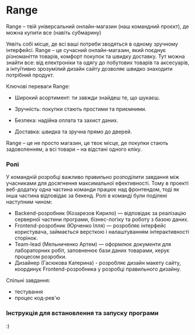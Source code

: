 # Range

Range – твій універсальний онлайн-магазин (наш командний проєкт), де можна купити все (навіть субмарину)

Уявіть собі місце, де всі ваші потреби зводяться в одному зручному інтерфейсі. Range – це сучасний онлайн-магазин, який поєднує різноманіття товарів, комфорт покупок та швидку доставку. Тут можна знайти все: від електроніки та одягу до побутових товарів та аксесуарів, а інтуїтивно зрозумілий дизайн сайту дозволяє швидко знаходити потрібний продукт.

Ключові переваги Range:

- Широкий асортимент: ти завжди знайдеш те, що шукаєш.

- Зручність: покупки стають простими та приємними.

- Безпека: надійна оплата та захист даних.

- Доставка: швидка та зручна прямо до дверей.

Range – це не просто магазин, це твоє місце, де покупки стають задоволенням, а всі товари – на відстані одного кліку.


### Ролі

У командній розробці важливо правильно розподілити завдання між учасниками для досягнення максимальної ефективності. Тому в проекті веб-додатку одна частина команди працює над фронтендом, тоді як інша частина відповідає за бекенд. Ролі в команді були поділені наступним чином:

- Backend-розробник (Козарезов Кирило) — відповідає за реалізацію серверної частини програми, бізнес-логіку та роботу з базою даних.
- Frontend-розробник (Юрченко Ілля) — розробляє інтерфейс користувача, займається версткою і налаштуванням інтерактивності сторінок.
- Team-lead (Мельниченко Артем) — оформлює документи для лабораторних робіт, заповненює бази даних товарами, керує процесом розробки.
- Дизайнер (Гасюкова Катерина) - розробляє дизайн макету сайту, координує Frontend-розробника у розробці правильного дизайну.

Спільні завдання:
- тестування
- процес код-рев'ю

### Інструкція для встановлення та запуску програми

:)
